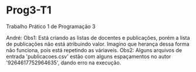 # Prog3-T1
Trabalho Prático 1 de Programação 3

André:
Obs1: Está criando as listas de docentes e publicações, porém a lista de publicações não está atribuindo valor. Imagino que herança dessa forma não funciona, pois está repetindo as váriaveis.
Obs2: Alguns arquivos de entrada 'publicacoes.csv' estão com alguns espaçamentos no autor '9264617752964635', dando erro na execução.
